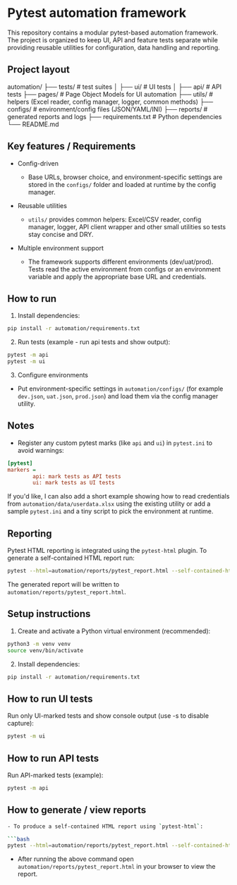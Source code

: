 Pytest automation framework
===========================

This repository contains a modular pytest-based automation framework. The
project is organized to keep UI, API and feature tests separate while
providing reusable utilities for configuration, data handling and reporting.

Project layout
--------------

automation/
├── tests/                 # test suites
│   ├── ui/                # UI tests
│   ├── api/               # API tests
├── pages/                 # Page Object Models for UI automation
├── utils/                 # helpers (Excel reader, config manager, logger, common methods)
├── configs/               # environment/config files (JSON/YAML/INI)
├── reports/               # generated reports and logs
├── requirements.txt       # Python dependencies
└── README.md

Key features / Requirements
---------------------------

- Config-driven
	- Base URLs, browser choice, and environment-specific settings are
		stored in the `configs/` folder and loaded at runtime by the config
		manager.

- Reusable utilities
	- `utils/` provides common helpers: Excel/CSV reader, config manager,
		logger, API client wrapper and other small utilities so tests stay
		concise and DRY.

- Multiple environment support
	- The framework supports different environments (dev/uat/prod). Tests
		read the active environment from configs or an environment variable
		and apply the appropriate base URL and credentials.

How to run
----------

1. Install dependencies:

```bash
pip install -r automation/requirements.txt
```

2. Run tests (example - run api tests and show output):

```bash
pytest -m api
pytest -m ui
```

3. Configure environments

- Put environment-specific settings in `automation/configs/` (for example
	`dev.json`, `uat.json`, `prod.json`) and load them via the config
	manager utility.

Notes
-----
- Register any custom pytest marks (like `api` and `ui`) in `pytest.ini`
	to avoid warnings:

```ini
[pytest]
markers =
		api: mark tests as API tests
		ui: mark tests as UI tests
```

If you'd like, I can also add a short example showing how to read
credentials from `automation/data/userdata.xlsx` using the existing utility
or add a sample `pytest.ini` and a tiny script to pick the environment at
runtime.

Reporting
---------

Pytest HTML reporting is integrated using the `pytest-html` plugin. To
generate a self-contained HTML report run:

```bash
pytest --html=automation/reports/pytest_report.html --self-contained-html
```

The generated report will be written to `automation/reports/pytest_report.html`.

Setup instructions
------------------

1. Create and activate a Python virtual environment (recommended):

```bash
python3 -m venv venv
source venv/bin/activate
```

2. Install dependencies:

```bash
pip install -r automation/requirements.txt
```

How to run UI tests
-------------------

Run only UI-marked tests and show console output (use -s to disable capture):

```bash
pytest -m ui
```

How to run API tests
--------------------

Run API-marked tests (example):

```bash
pytest -m api
```

How to generate / view reports
------------------------------

```bash
- To produce a self-contained HTML report using `pytest-html`:

```bash
pytest --html=automation/reports/pytest_report.html --self-contained-html
```

- After running the above command open `automation/reports/pytest_report.html` in your browser to view the report.





